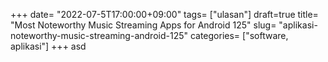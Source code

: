 +++
date= "2022-07-5T17:00:00+09:00"
tags= ["ulasan"]
draft=true
title= "Most Noteworthy Music Streaming Apps for Android        125"
slug= "aplikasi-noteworthy-music-streaming-android-125"
categories= ["software, aplikasi"]
+++
asd
